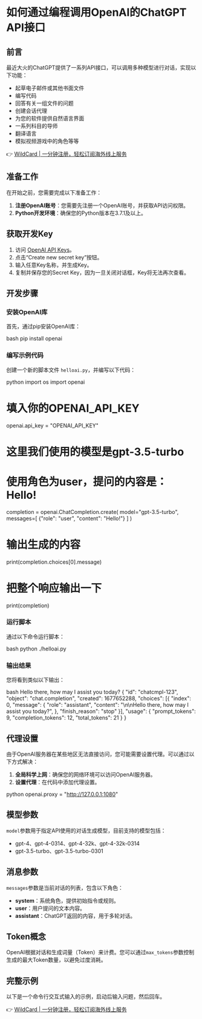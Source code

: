 # 如何通过编程调用OpenAI的ChatGPT API接口

## 前言

最近大火的ChatGPT提供了一系列API接口，可以调用多种模型进行对话，实现以下功能：

- 起草电子邮件或其他书面文件
- 编写代码
- 回答有关一组文件的问题
- 创建会话代理
- 为您的软件提供自然语言界面
- 一系列科目的导师
- 翻译语言
- 模拟视频游戏中的角色等等

👉 [WildCard | 一分钟注册，轻松订阅海外线上服务](https://bbtdd.com/WildCard)

## 准备工作

在开始之前，您需要完成以下准备工作：

1. **注册OpenAI账号**：您需要先注册一个OpenAI账号，并获取API访问权限。
2. **Python开发环境**：确保您的Python版本在3.7.1及以上。

## 获取开发Key

1. 访问 [OpenAI API Keys](https://platform.openai.com/account/api-keys)。
2. 点击“Create new secret key”按钮。
3. 输入任意Key名称，并生成Key。
4. 复制并保存您的Secret Key，因为一旦关闭对话框，Key将无法再次查看。

## 开发步骤

### 安装OpenAI库

首先，通过pip安装OpenAI库：

bash
pip install openai


### 编写示例代码

创建一个新的脚本文件 `helloai.py`，并编写以下代码：

python
import os
import openai

# 填入你的OPENAI_API_KEY
openai.api_key = "OPENAI_API_KEY"

# 这里我们使用的模型是gpt-3.5-turbo
# 使用角色为user，提问的内容是：Hello!
completion = openai.ChatCompletion.create(
  model="gpt-3.5-turbo",
  messages=[
    {"role": "user", "content": "Hello!"}
  ]
)

# 输出生成的内容
print(completion.choices[0].message)

# 把整个响应输出一下
print(completion)


### 运行脚本

通过以下命令运行脚本：

bash
python ./helloai.py


### 输出结果

您将看到类似以下输出：

bash
Hello there, how may I assist you today?
{
  "id": "chatcmpl-123",
  "object": "chat.completion",
  "created": 1677652288,
  "choices": [{
    "index": 0,
    "message": {
      "role": "assistant",
      "content": "\n\nHello there, how may I assist you today?",
    },
    "finish_reason": "stop"
  }],
  "usage": {
    "prompt_tokens": 9,
    "completion_tokens": 12,
    "total_tokens": 21
  }
}


## 代理设置

由于OpenAI服务器在某些地区无法直接访问，您可能需要设置代理。可以通过以下方式解决：

1. **全局科学上网**：确保您的网络环境可以访问OpenAI服务器。
2. **设置代理**：在代码中添加代理设置。

python
openai.proxy = "http://127.0.0.1:1080"


## 模型参数

`model`参数用于指定API使用的对话生成模型，目前支持的模型包括：

- gpt-4、gpt-4-0314、gpt-4-32k、gpt-4-32k-0314
- gpt-3.5-turbo、gpt-3.5-turbo-0301

## 消息参数

`messages`参数是当前对话的列表，包含以下角色：

- **system**：系统角色，提供初始指令或规则。
- **user**：用户提问的文本内容。
- **assistant**：ChatGPT返回的内容，用于多轮对话。

## Token概念

OpenAI根据对话和生成词量（Token）来计费。您可以通过`max_tokens`参数控制生成的最大Token数量，以避免过度消耗。

## 完整示例

以下是一个命令行交互式输入的示例，启动后输入问题，然后回车。

👉 [WildCard | 一分钟注册，轻松订阅海外线上服务](https://bbtdd.com/WildCard)